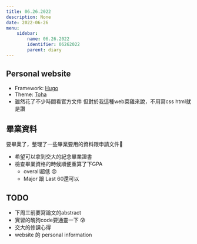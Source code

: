 ```yaml
---
title: 06.26.2022
description: None
date: 2022-06-26
menu:
    sidebar:
        name: 06.26.2022
        identifier: 06262022
        parent: diary
---
```


## Personal website
  - Framework: [Hugo](https://gohugo.io/)
  - Theme: [Toha](https://github.com/hugo-toha/toha)
  - 雖然花了不少時間看官方文件
但對於我這種web菜雞來說，不用寫css html就是讚

## 畢業資料
要畢業了，整理了一些畢業要用的資料跟申請文件📁
  - 希望可以拿到交大的紀念畢業證書
  - 檢查畢業資格的時候順便重算了下GPA
    - overall超低 :cry:
    - Major 跟 Last 60還可以 

## TODO
  - 下周三前要寫論文的abstract
  - 實習的醜狗code要通靈一下 :cold_sweat:
  - 交大的修課心得
  - website 的 personal information